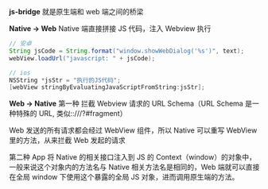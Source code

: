 **js-bridge** 就是原生端和 web 端之间的桥梁

**Native -> Web**
Native 端直接拼接 JS 代码，注入 Webview 执行

```JAVA
// 安卓
String jsCode = String.format("window.showWebDialog('%s')", text);
webView.loadUrl("javascript: " + jsCode);
```

```Swift
// ios
NSString *jsStr = "执行的JS代码";
[webView stringByEvaluatingJavaScriptFromString:jsStr];
```

**Web -> Native**
第一种
拦截 Webview 请求的 URL Schema（URL Schema 是一种特殊的 URL, 类似:<protocol>://<host>/<path>?<qeury>#fragment）

Web 发送的所有请求都会经过 WebView 组件，所以 Native 可以重写 WebView 里的方法，从来拦截 Web 发起的请求

第二种
App 将 Native 的相关接口注入到 JS 的 Context（window）的对象中，一般来说这个对象内的方法名与 Native 相关方法名是相同的，Web 端就可以直接在全局 window 下使用这个暴露的全局 JS 对象，进而调用原生端的方法。
